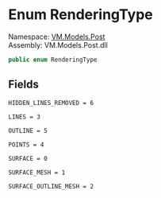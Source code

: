 # <a id="VM_Models_Post_RenderingType"></a> Enum RenderingType

Namespace: [VM.Models.Post](VM.Models.Post.md)  
Assembly: VM.Models.Post.dll  

```csharp
public enum RenderingType
```

## Fields

`HIDDEN_LINES_REMOVED = 6` 

`LINES = 3` 

`OUTLINE = 5` 

`POINTS = 4` 

`SURFACE = 0` 

`SURFACE_MESH = 1` 

`SURFACE_OUTLINE_MESH = 2` 

